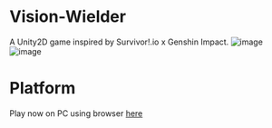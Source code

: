 # Vision-Wielder
A Unity2D game inspired by Survivor!.io x Genshin Impact.
![image](https://github.com/HiImLen/Vision-Wielder/assets/87873614/37ccabe4-e24d-4d49-840b-732dd4d2fcbd)
![image](https://github.com/HiImLen/Vision-Wielder/assets/87873614/34d4a288-2aa8-4795-8b81-0a608018036a)
# Platform
Play now on PC using browser [here](https://play.unity.com/mg/other/webgl-builds-296682)
